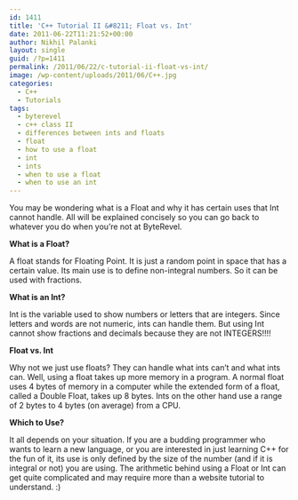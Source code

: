 ```yaml
---
id: 1411
title: 'C++ Tutorial II &#8211; Float vs. Int'
date: 2011-06-22T11:21:52+00:00
author: Nikhil Palanki
layout: single
guid: /?p=1411
permalink: /2011/06/22/c-tutorial-ii-float-vs-int/
image: /wp-content/uploads/2011/06/C++.jpg
categories:
  - C++
  - Tutorials
tags:
  - byterevel
  - c++ class II
  - differences between ints and floats
  - float
  - how to use a float
  - int
  - ints
  - when to use a float
  - when to use an int
---
```

You may be wondering what is a Float and why it has certain uses that Int cannot handle. All will be explained concisely so you can go back to whatever you do when you&#8217;re not at ByteRevel.

**What is a Float?**

A float stands for Floating Point. It is just a random point in space that has a certain value. Its main use is to define non-integral numbers. So it can be used with fractions.

**What is an Int?**

Int is the variable used to show numbers or letters that are integers. Since letters and words are not numeric, ints can handle them. But using Int cannot show fractions and decimals because they are not INTEGERS!!!!

**Float vs. Int**

Why not we just use floats? They can handle what ints can&#8217;t and what ints can. Well, using a float takes up more memory in a program. A normal float uses 4 bytes of memory in a computer while the extended form of a float, called a Double Float, takes up 8 bytes. Ints on the other hand use a range of 2 bytes to 4 bytes (on average) from a CPU.

**Which to Use?**

It all depends on your situation. If you are a budding programmer who wants to learn a new language, or you are interested in just learning C++ for the fun of it, its use is only defined by the size of the number (and if it is integral or not) you are using. The arithmetic behind using a Float or Int can get quite complicated and may require more than a website tutorial to understand. :)
